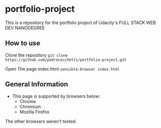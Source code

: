 # portfolio-project

This is  a repository for the portfolio project of Udacity's FULL STACK WEB DEV NANODEGREE


## How to use

Clone the repository
``` git clone https://github.com/pedrocecchetti/portfolio-project.git ```

Open The page index.html
``` sensible-browser index.html ```

## General Information
- This page is supported by browsers below:
    - Chrome
    - Chromium
    - Mozilla Firefox

The other browsers weren't tested.

